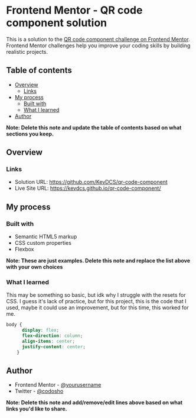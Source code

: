 # Frontend Mentor - QR code component solution

This is a solution to the [QR code component challenge on Frontend Mentor](https://www.frontendmentor.io/challenges/qr-code-component-iux_sIO_H). Frontend Mentor challenges help you improve your coding skills by building realistic projects. 

## Table of contents

- [Overview](#overview)
  - [Links](#links)
- [My process](#my-process)
  - [Built with](#built-with)
  - [What I learned](#what-i-learned)
- [Author](#author)

**Note: Delete this note and update the table of contents based on what sections you keep.**

## Overview

### Links

- Solution URL: https://github.com/KevDCS/qr-code-component
- Live Site URL: https://kevdcs.github.io/qr-code-component/

## My process

### Built with

- Semantic HTML5 markup
- CSS custom properties
- Flexbox

**Note: These are just examples. Delete this note and replace the list above with your own choices**

### What I learned

This may be something so basic, but idk why I struggle with the resets for CSS. I guess it's lack of practice, but for this project, this is the code that I used, maybe it could use an improvement, but for this time, this worked for me.

```css
body {
      display: flex;
      flex-direction: column;
      align-items: center;
      justify-content: center;
    }
```

## Author

- Frontend Mentor - [@yourusername](https://www.frontendmentor.io/profile/KevDCS)
- Twitter - [@codosho](https://www.twitter.com/codosho)

**Note: Delete this note and add/remove/edit lines above based on what links you'd like to share.**